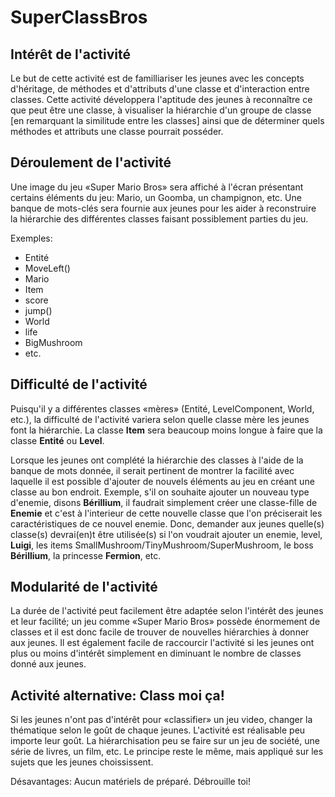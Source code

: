 # SuperClassBros

## Intérêt de l'activité
Le but de cette activité est de familliariser les jeunes avec les concepts
d'héritage, de méthodes et d'attributs d'une classe et d'interaction entre
classes. Cette activité développera l'aptitude des jeunes à reconnaître ce que
peut être une classe, à visualiser la hiérarchie d'un groupe de classe
[en remarquant la similitude entre les classes] ainsi que de déterminer quels
méthodes et attributs une classe pourrait posséder.

## Déroulement de l'activité
Une image du jeu «Super Mario Bros» sera affiché à l'écran présentant certains
éléments du jeu: Mario, un Goomba, un champignon, etc. Une banque de mots-clés
sera fournie aux jeunes pour les aider à reconstruire la hiérarchie des
différentes classes faisant possiblement parties du jeu.
  
  
Exemples:  
*   Entité
*   MoveLeft()
*   Mario
*   Item
*   score
*   jump()
*   World
*   life
*   BigMushroom
*   etc.
  
## Difficulté de l'activité
Puisqu'il y a différentes classes «mères» (Entité, LevelComponent, World, etc.),
la difficulté de l'activité variera selon quelle classe mère les jeunes font
la hiérarchie. La classe __Item__ sera beaucoup moins longue à faire que la 
classe __Entité__ ou __Level__.  
  
Lorsque les jeunes ont complété la hiérarchie des classes à l'aide de la banque
de mots donnée, il serait pertinent de montrer la facilité avec laquelle il est
possible d'ajouter de nouvels éléments au jeu en créant une classe
au bon endroit. Exemple, s'il on souhaite ajouter un nouveau type d'enemie, 
disons __Bérillium__, il faudrait simplement créer une classe-fille de __Enemie__
et c'est à l'interieur de cette nouvelle classe que l'on préciserait les 
caractéristiques de ce nouvel enemie. Donc, demander aux jeunes quelle(s)
classe(s) devrai(en)t être utilisée(s) si l'on voudrait ajouter un enemie, level,
__Luigi__, les items SmallMushroom/TinyMushroom/SuperMushroom, le boss __Bérillium__,
la princesse __Fermion__, etc.  
  
## Modularité de l'activité
La durée de l'activité peut facilement être adaptée selon l'intérêt des jeunes
et leur facilité; un jeu comme «Super Mario Bros» possède énormement de classes
et il est donc facile de trouver de nouvelles hiérarchies à donner aux jeunes. 
Il est également facile de raccourcir l'activité si les jeunes ont plus ou moins
d'intérêt simplement en diminuant le nombre de classes donné aux jeunes.

## Activité alternative: Class moi ça!
Si les jeunes n'ont pas d'intérêt pour «classifier» un jeu video, changer la 
thématique selon le goût de chaque jeunes. L'activité est réalisable peu importe
leur goût. La hiérarchisation peu se faire sur un jeu de société, une série 
de livres, un film, etc. Le principe reste le même, mais appliqué sur les sujets
que les jeunes choississent.  
  
Désavantages: Aucun matériels de préparé. Débrouille toi!
